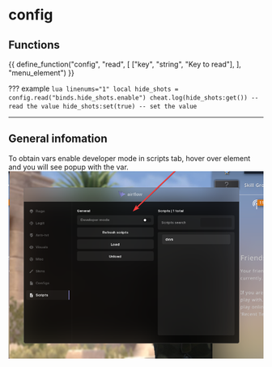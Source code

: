 # config

## Functions

{{ define_function("config", "read", [
    ["key", "string", "Key to read"],
], "menu_element") }}

??? example
    ``` lua linenums="1"
    local hide_shots = config.read("binds.hide_shots.enable")
    cheat.log(hide_shots:get()) -- read the value
    hide_shots:set(true) -- set the value
    ```

---

## General infomation
To obtain vars enable developer mode in scripts tab, hover over element and you will see popup with the var.
![Information how to get var keys](/assets/scripts-general-information.png)